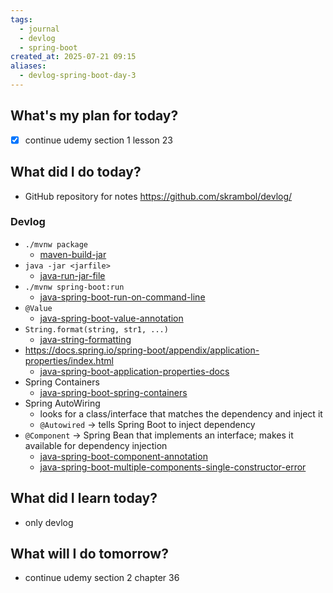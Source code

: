 ```yaml
---
tags:
  - journal
  - devlog
  - spring-boot
created_at: 2025-07-21 09:15
aliases: 
  - devlog-spring-boot-day-3
---
```

## What's my plan for today?
- [x] continue udemy section 1 lesson 23

## What did I do today?
- GitHub repository for notes https://github.com/skrambol/devlog/

### Devlog
- `./mvnw package`
	- [maven-build-jar](../dev/maven/maven-build-jar.md)
- `java -jar <jarfile>`
	- [java-run-jar-file](../dev/java/java-run-jar-file.md)
- `./mvnw spring-boot:run`
	- [java-spring-boot-run-on-command-line](../dev/java/spring/java-spring-boot-run-on-command-line.md)
- `@Value`
	- [java-spring-boot-value-annotation](../dev/java/spring/java-spring-boot-value-annotation.md)
- `String.format(string, str1, ...)`
	- [java-string-formatting](../dev/java/java-string-formatting.md)
- https://docs.spring.io/spring-boot/appendix/application-properties/index.html
	- [java-spring-boot-application-properties-docs](../dev/java/spring/java-spring-boot-application-properties-docs.md)
- Spring Containers
	- [java-spring-boot-spring-containers](../dev/java/spring/java-spring-boot-spring-containers.md)
- Spring AutoWiring
	- looks for a class/interface that matches the dependency and inject it
	- `@Autowired` -> tells Spring Boot to inject dependency
- `@Component` -> Spring Bean that implements an interface; makes it available for dependency injection
	- [java-spring-boot-component-annotation](../dev/java/spring/java-spring-boot-component-annotation.md)
	- [java-spring-boot-multiple-components-single-constructor-error](../dev/java/spring/java-spring-boot-multiple-components-single-constructor-error.md)
	
## What did I learn today?
- only devlog

## What will I do tomorrow?
- continue udemy section 2 chapter 36